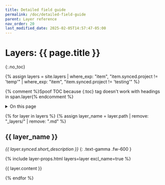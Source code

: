 ```yaml
---
title: Detailed field guide
permalink: /doc/detailed-field-guide
parent: Layer reference
nav_order: 20
last_modified_date: 2025-02-05T14:57:47-05:00
---
```


# Layers: {{ page.title }}
{:.no_toc}

{% assign layers = site.layers | where_exp: "item", "item.synced.project != 'temp'" | where_exp: "item", "item.synced.project != 'testing'" %}

{% comment %}Spoof TOC because {:toc} tag doesn't work with headings in span.layer{% endcomment %}
<details markdown="block">
  <summary>On this page</summary>
  {: .text-delta }
  
  {% for layer in layers %}
  {%- assign layer_name = layer.path | remove: "_layers/" | remove: ".md" -%}
  1. [{{ layer_name }}](#{{ layer_name }})
  {% endfor %}
  
</details>

{% for layer in layers %}
{% assign layer_name = layer.path | remove: "_layers/" | remove: ".md" %}

## <span class="layer">{{ layer_name }}</span>

_{{ layer.synced.short_description }}_
{: .text-gamma .fw-600 }

{% include layer-props.html layers=layer excl_name=true %}

{{ layer.content }}

{% endfor %}
